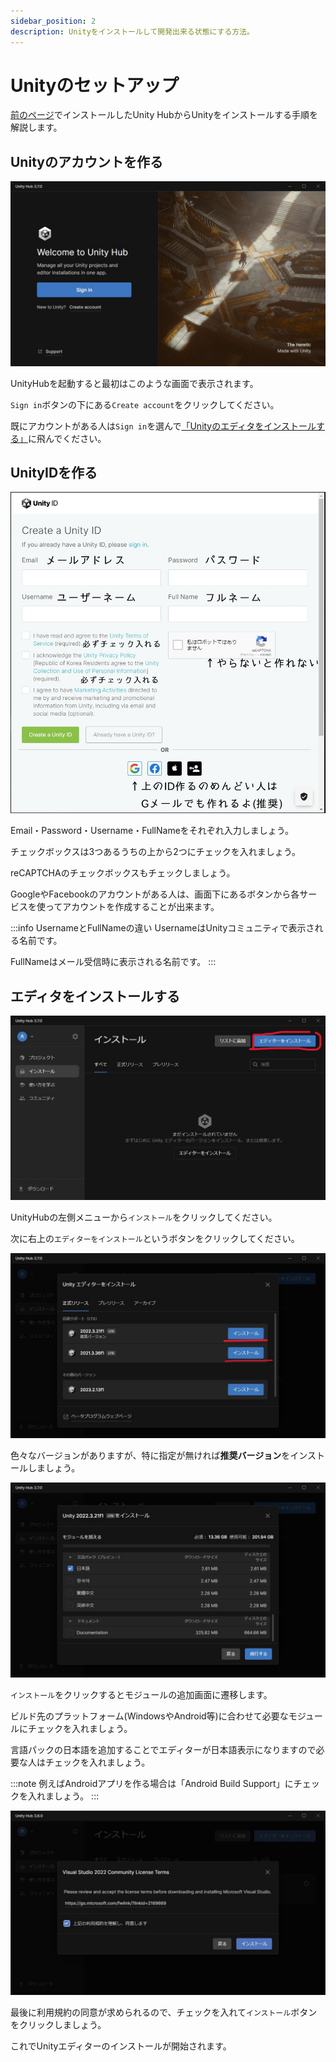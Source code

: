```yaml
---
sidebar_position: 2
description: Unityをインストールして開発出来る状態にする方法。
---
```


# Unityのセットアップ

[前のページ](./setup-unityhub)でインストールしたUnity HubからUnityをインストールする手順を解説します。

## Unityのアカウントを作る

![UnityHub サインイン画面](./images/unityhub-signin.jpg)

UnityHubを起動すると最初はこのような画面で表示されます。

`Sign in`ボタンの下にある`Create account`をクリックしてください。

既にアカウントがある人は`Sign in`を選んで[「Unityのエディタをインストールする」](#Unityのエディタをインストールする)に飛んでください。

## UnityIDを作る

![UnityID 作成画面](./images/create-unity-account.jpg)

Email・Password・Username・FullNameをそれぞれ入力しましょう。

チェックボックスは3つあるうちの上から2つにチェックを入れましょう。

reCAPTCHAのチェックボックスもチェックしましょう。

GoogleやFacebookのアカウントがある人は、画面下にあるボタンから各サービスを使ってアカウントを作成することが出来ます。

:::info UsernameとFullNameの違い
UsernameはUnityコミュニティで表示される名前です。

FullNameはメール受信時に表示される名前です。
:::

## エディタをインストールする

![Unityエディタインストール UnityHub](./images/install-unity-editor-1.jpg)

UnityHubの左側メニューから`インストール`をクリックしてください。

次に右上の`エディターをインストール`というボタンをクリックしてください。

![Unityエディタインストール バージョン選択](./images/install-unity-editor-2.jpg)

色々なバージョンがありますが、特に指定が無ければ**推奨バージョン**をインストールしましょう。

![Unityエディタインストール モジュール選択](./images/install-unity-editor-3.jpg)

`インストール`をクリックするとモジュールの追加画面に遷移します。

ビルド先のプラットフォーム(WindowsやAndroid等)に合わせて必要なモジュールにチェックを入れましょう。

言語パックの日本語を追加することでエディターが日本語表示になりますので必要な人はチェックを入れましょう。

:::note 
例えばAndroidアプリを作る場合は「Android Build Support」にチェックを入れましょう。
:::

![Unityエディタインストール 利用規約に同意](./images/install-unity-editor-4.jpg)

最後に利用規約の同意が求められるので、チェックを入れて`インストール`ボタンをクリックしましょう。

これでUnityエディターのインストールが開始されます。
